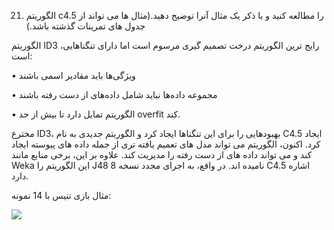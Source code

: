 21. الگوریتم c4.5 را مطالعه کنید و با ذکر یک مثال آنرا توضیح دهید.(مثال ها می تواند از جدول های تمرینات گذشته باشد.)


الگوریتم ID3 ،رایج ترین الگوریتم درخت تصمیم گیری مرسوم است اما دارای تنگناهایی است:

•	ویژگی‌ها باید مقادیر اسمی باشند

•	 مجموعه داده‌ها نباید شامل داده‌های از دست رفته باشند

•	الگوریتم تمایل دارد تا بیش از حد overfit  کند.

مخترع ID3، بهبودهایی را برای این تنگناها ایجاد کرد و الگوریتم جدیدی به نام C4.5 ایجاد کرد. اکنون، الگوریتم می تواند مدل های تعمیم یافته تری از جمله داده های پیوسته ایجاد کند و می تواند داده های از دست رفته را مدیریت کند. علاوه بر این، برخی منابع مانند Weka این الگوریتم را J48 نامیده اند. در واقع، به اجرای مجدد نسخه 8 C4.5 اشاره دارد.

مثال بازی تنیس با 14 نمونه:

![](https://github.com/semnan-university-ai/machine-learning-class/blob/main/excersiecs/HamidehEhsani/21/play%20tennis%20example.PNG)


